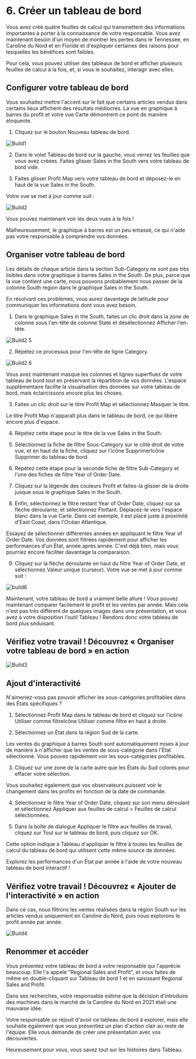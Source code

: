 # 6. Créer un tableau de bord 

Vous avez créé quatre feuilles de calcul qui transmettent des informations importantes à porter à la connaissance de votre responsable. Vous avez maintenant besoin d'un moyen de montrer les pertes dans le Tennessee, en Caroline du Nord et en Floride et d'expliquer certaines des raisons pour lesquelles les bénéfices sont faibles.

Pour cela, vous pouvez utiliser des tableaux de bord et afficher plusieurs feuilles de calcul à la fois, et, si vous le souhaitez, interagir avec elles.

## Configurer votre tableau de bord

Vous souhaitez mettre l'accent sur le fait que certains articles vendus dans certains lieux affichent des résultats médiocres. La vue en graphique à barres du profit et votre vue Carte démontrent ce point de manière éloquente.

1. Cliquez sur le bouton Nouveau tableau de bord.

![Build1](https://user-images.githubusercontent.com/73080397/204166952-174e7c38-74f8-4d64-b98b-b513dfc1be7d.png)

2. Dans le volet Tableau de bord sur la gauche, vous verrez les feuilles que vous avez créées. Faites glisser Sales in the South vers votre tableau de bord vide.

3. Faites glisser Profit Map vers votre tableau de bord et déposez-le en haut de la vue Sales in the South.

Votre vue se met à jour comme suit :

![Build2](https://user-images.githubusercontent.com/73080397/204167007-561835eb-da92-4e11-83ad-88984369e045.png)

Vous pouvez maintenant voir les deux vues à la fois !

Malheureusement, le graphique à barres est un peu entassé, ce qui n'aide pas votre responsable à comprendre vos données.

## Organiser votre tableau de bord

Les détails de chaque article dans la section Sub-Category ne sont pas très lisibles dans votre graphique à barres Sales in the South. De plus, parce que la vue contient une carte, nous pouvons probablement nous passer de la colonne South region dans le graphique Sales in the South.

En résolvant ces problèmes, vous aurez davantage de latitude pour communiquer les informations dont vous avez besoin.

1. Dans le graphique Sales in the South, faites un clic droit dans la zone de colonne sous l'en-tête de colonne State et désélectionnez Afficher l'en-tête.

![Build2 5](https://user-images.githubusercontent.com/73080397/204167064-d5440dcf-50e8-41d9-9a43-a519afda9f03.png)

2. Répétez ce processus pour l'en-tête de ligne Category.

![Build2 6](https://user-images.githubusercontent.com/73080397/204167078-71b2062c-e7f5-48dc-a800-fe73dced5935.png)

Vous avez maintenant masqué les colonnes et lignes superflues de votre tableau de bord tout en préservant la répartition de vos données. L'espace supplémentaire facilite la visualisation des données sur votre tableau de bord, mais éclaircissons encore plus les choses.

3. Faites un clic droit sur le titre Profit Map et sélectionnez Masquer le titre.

Le titre Profit Map n'apparaît plus dans le tableau de bord, ce qui libère encore plus d'espace.

4. Répétez cette étape pour le titre de la vue Sales in the South.

5. Sélectionnez la fiche de filtre Sous-Category sur le côté droit de votre vue, et en haut de la fiche, cliquez sur l'icône SupprimerIcône Supprimer du tableau de bord.

6. Répétez cette étape pour la seconde fiche de filtre Sub-Category et l'une des fiches de filtre Year of Order Date.

7. Cliquez sur la légende des couleurs Profit et faites-la glisser de la droite jusque sous le graphique Sales in the South.

8. Enfin, sélectionnez le filtre restant Year of Order Date, cliquez sur sa flèche déroulante, et sélectionnez Flottant. Déplacez-le vers l'espace blanc dans la vue Carte. Dans cet exemple, il est placé juste à proximité d'East Coast, dans l'Océan Atlantique.

Essayez de sélectionner différentes années en appliquant le filtre Year of Order Date. Vos données sont filtrées rapidement pour afficher les performances d'un État, année après année. C'est déjà bien, mais vous pourriez encore faciliter davantage la comparaison.

9. Cliquez sur la flèche déroulante en haut du filtre Year of Order Date, et sélectionnez Valeur unique (curseur).
Votre vue se met à jour comme suit :

![build6](https://user-images.githubusercontent.com/73080397/204167155-283cfa56-c160-4963-87e8-c8455d51e451.png)

Maintenant, votre tableau de bord a vraiment belle allure ! Vous pouvez maintenant comparer facilement le profit et les ventes par année. Mais cela n'est pas très différent de quelques images dans une présentation, et vous avez à votre disposition l'outil Tableau ! Rendons donc votre tableau de bord plus séduisant.

## Vérifiez votre travail ! Découvrez « Organiser votre tableau de bord » en action

![Build3](https://user-images.githubusercontent.com/73080397/204167182-a70fb69d-04fc-4241-8891-f4389bc46167.gif)

## Ajout d'interactivité

N'aimeriez-vous pas pouvoir afficher les sous-catégories profitables dans des États spécifiques ?

1. Sélectionnez Profit Map dans le tableau de bord et cliquez sur l'icône Utiliser comme filtreIcône Utiliser comme filtre en haut à droite.

2. Sélectionnez un État dans la région Sud de la carte.

Les ventes du graphique à barres South sont automatiquement mises à jour de manière à n'afficher que les ventes de sous-catégorie dans l'État sélectionné. Vous pouvez rapidement voir les sous-catégories profitables.

3. Cliquez sur une zone de la carte autre que les États du Sud colorés pour effacer votre sélection.

Vous souhaitez également que vos observateurs puissent voir le changement dans les profits en fonction de la date de commande.

4. Sélectionnez le filtre Year of Order Date, cliquez sur son menu déroulant et sélectionnez Appliquer aux feuilles de calcul > Feuilles de calcul sélectionnées.

5. Dans la boîte de dialogue Appliquer le filtre aux feuilles de travail, cliquez sur Tout sur le tableau de bord, puis cliquez sur OK.

Cette option indique à Tableau d'appliquer le filtre à toutes les feuilles de calcul du tableau de bord qui utilisent cette même source de données.

Explorez les performances d'un État par année à l'aide de votre nouveau tableau de bord interactif !

## Vérifiez votre travail ! Découvrez « Ajouter de l'interactivité » en action

Dans ce cas, nous filtrons les ventes réalisées dans la région South sur les articles vendus uniquement en Caroline du Nord, puis nous explorons le profit année par année.

![Build4](https://user-images.githubusercontent.com/73080397/204167212-87051056-4857-481f-af02-8eae08315577.gif)

## Renommer et accéder

Vous présentez votre tableau de bord à votre responsable qui l'apprécie beaucoup. Elle l'a appelé "Regional Sales and Profit", et vous faites de même en double-cliquant sur Tableau de bord 1 et en saisissant Regional Sales and Profit.

Dans ses recherches, votre responsable estime que la décision d'introduire des machines dans le marché de la Caroline du Nord en 2021 était une mauvaise idée.

Votre responsable se réjouit d'avoir ce tableau de bord à explorer, mais elle souhaite également que vous présentiez un plan d'action clair au reste de l'équipe. Elle vous demande de créer une présentation avec vos découvertes.

Heureusement pour vous, vous savez tout sur les histoires dans Tableau.


